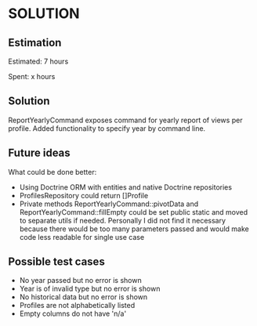 SOLUTION
========

Estimation
----------
Estimated: 7 hours

Spent: x hours


Solution
--------
ReportYearlyCommand exposes command for yearly report of views per profile.
Added functionality to specify year by command line.


Future ideas
------------
What could be done better:
- Using Doctrine ORM with entities and native Doctrine repositories
- ProfilesRepository could return []Profile
- Private methods ReportYearlyCommand::pivotData and ReportYearlyCommand::fillEmpty could be set public static and moved to separate utils if needed. Personally I did not find it necessary because there would be too many parameters passed and would make code less readable for single use case


Possible test cases
-------------------
- No year passed but no error is shown
- Year is of invalid type but no error is shown
- No historical data but no error is shown
- Profiles are not alphabetically listed
- Empty columns do not have 'n/a'